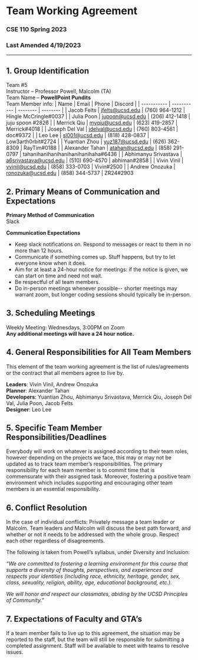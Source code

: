 # Team Working Agreement
### CSE 110 Spring 2023
### Last Amended 4/19/2023

---

## 1. Group Identification

Team #5  
Instructor – Professor Powell, Malcolm (TA)  
Team Name – **PowellPoint Pundits**  
Team Member info:
| Name | Email | Phone | Discord |
| ----------- | ----------- | -------- | -------- | 
| Jacob Felts | jfelts@ucsd.edu | (760) 964-1212 | Hingle McCringle#0037 | 
 | Julia Poon | jupoon@ucsd.edu | (206) 412-1418 | juju spoon #2826 | 
 | Merrick Qiu | myqiu@ucsd.edu | (623) 419-2857 | Merrick#4018 | 
 | Joseph Del Val | jdelval@ucsd.edu | (760) 803-4561 | doc#9372 | 
 | Leo Lee | sl001@ucsd.edu | (818) 428-0837 | Low3arth0rbit#2724 | 
 | Yuantian Zhou | yuz187@ucsd.edu | (626) 362-8309 | RayTim#0188 | 
 | Alexander Tahan | atahan@ucsd.edu | (858) 291-0797 | tahanihanihanihanihanihanihaha#6436 | 
 | Abhimanyu Srivastava | a6srivastava@ucsd.edu | (510) 690-4570 | abhiman#2858 | 
 | Vivin Vinil  | vvinil@ucsd.edu  | (858) 333-0703  | Vivin#2500 | 
 | Andrew Onozuka | ronozuka@ucsd.edu | (858) 344-5737 | ZR24#2903

## 2. Primary Means of Communication and Expectations

**Primary Method of Communication**  
Slack  

**Communication Expectations**  
- Keep slack notifications on. Respond to messages or react to them in no more than 12 hours.
- Communicate if something comes up. Stuff happens, but try to let everyone know when it does.
- Aim for at least a 24-hour notice for meetings: if the notice is given, we can start on time and need not wait.
- Be respectful of all team members.
- Do in-person meetings whenever possible-- shorter meetings may warrant zoom, but longer coding sessions should typically be in-person.

## 3. Scheduling Meetings  
Weekly Meeting: Wednesdays, 3:00PM on Zoom  
**Any additional meetings will have a 24 hour notice.**

## 4. General Responsibilities for All Team Members
This element of the team working agreement is the list of rules/agreements or the contract that all members agree to live by.  

**Leaders**: Vivin Vinil, Andrew Onozuka  
**Planner**: Alexander Tahan  
**Developers**: Yuantian Zhou, Abhimanyu Srivastava, Merrick Qiu, Joseph Del Val, Julia Poon, Jacob Felts  
**Designer**: Leo Lee

## 5. Specific Team Member Responsibilities/Deadlines 
Everybody will work on whatever is assigned according to their team roles, however depending on the projects we face, this may or may not be updated as to track team member’s responsibilities. The primary responsibility for each team member is to commit time that is commensurate with their assigned task. Moreover, fostering a positive team environment which includes supporting and encouraging other team members is an essential responsibility. 

## 6. Conflict Resolution
In the case of individual conflicts: Privately message a team leader or Malcolm. Team leaders and Malcolm will discuss the best path forward, and whether or not it needs to be addressed with the whole group. Respect each other regardless of disagreements.  

The following is taken from Powell’s syllabus, under Diversity and Inclusion:  

*“We are committed to fostering a learning environment for this course that supports a diversity of thoughts, perspectives, and experiences and respects your identities (including race, ethnicity, heritage, gender, sex, class, sexuality, religion, ability, age, educational background, etc.).*

*We will honor and respect our classmates, abiding by the UCSD Principles of Community.”*

## 7. Expectations of Faculty and GTA’s
If a team member fails to live up to this agreement, the situation may be reported to the staff, but the team will still be responsible for submitting a completed assignment. Staff will be available to meet with teams to resolve issues.
